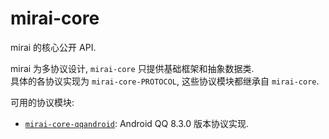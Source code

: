 # mirai-core

mirai 的核心公开 API.

mirai 为多协议设计, `mirai-core` 只提供基础框架和抽象数据类.  
具体的各协议实现为 `mirai-core-PROTOCOL`, 这些协议模块都继承自 `mirai-core`.

可用的协议模块:
- [`mirai-core-qqandroid`](../mirai-core): Android QQ 8.3.0 版本协议实现.

